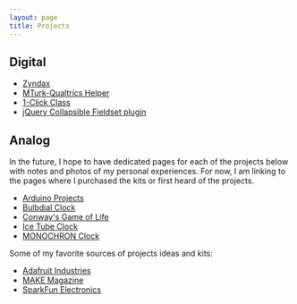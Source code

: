 ```yaml
---
layout: page
title: Projects
---
```


## <a id="digital"></a>Digital

* [Zyndax](http://github.com/rexmac/zyndax)
* [MTurk-Qualtrics Helper](/mturk)
* [1-Click Class](http://oneclickclass.com/)
* [jQuery Collapsible Fieldset plugin](http://github.com/rexmac/jquery-collapsibleFieldset)

## <a id="analog"></a>Analog

In the future, I hope to have dedicated pages for each of the projects below with notes and photos of my personal experiences. For now, I am linking to the pages where I purchased the kits or first heard of the projects.

* [Arduino Projects](http://www.adafruit.com/category/17)
* [Bulbdial Clock](http://www.adafruit.com/products/240)
* [Conway's Game of Life](http://www.adafruit.com/products/89)
* [Ice Tube Clock](http://www.adafruit.com/products/194)
* [MONOCHRON Clock](http://www.adafruit.com/products/204)

Some of my favorite sources of projects ideas and kits:

* [Adafruit Industries](http://www.adafruit.com/)
* [MAKE Magazine](http://makezine.com/)
* [SparkFun Electronics](http://sparkfun.com/)